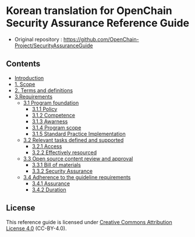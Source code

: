 # Korean translation for OpenChain  Security Assurance  Reference Guide

* Original repository : https://github.com/OpenChain-Project/SecurityAssuranceGuide


## Contents

* [Introduction](translation/0_Introduction.md)
* [1. Scope](translation/1_Scope.md)
* [2. Terms and definitions](translation/2_Terms_and_definitions.md)
* [3.Requirements](translation/3_Requirements.md)
  * [3.1 Program foundation](/translation/3.1_Program_Foundation.md)
    * [3.1.1 Policy](translation/3.1.1_Policy.md)
    * [3.1.2 Competence](translation/3.1.2_Competence.md)
    * [3.1.3 Awarness](translation/3.1.3_Awareness.md)
    * [3.1.4 Program scope](translation/3.1.4_Program_scope.md)
    * [3.1.5 Standard Practice Implementation](translation/3.1.5_Standard_Practice_Implementation.md)
  * [3.2 Relevant tasks defined and supported](translation/3.2_Relevant_tasks_defined_and_supported.md)
    * [3.2.1 Access](translation/3.2.1_Access.md)
    * [3.2.2 Effectively resourced](translation/3.2.2_Effectively_resourced.md)
  * [3.3 Open source content review and approval](translation/3.3_Open_Source_content_review_and_approval.md)
    * [3.3.1 Bill of materials](translation/3.3.1_BOM.md)
    * [3.3.2 Security Assurance](translation/3.3.2_Security_Assurance.md)
  * [3.4 Adherence to the guideline requirements](translation/3.4_Adherence_to_the_guideline_requirements.md)
    * [3.4.1 Assurance](translation/3.4.1_Assurance.md)
    * [3.4.2 Duration](translation/3.4.2_Duration.md)


## License

This reference guide is licensed under [Creative Commons Attribution License 4.0](https://creativecommons.org/licenses/by/4.0/) (CC-BY-4.0).

